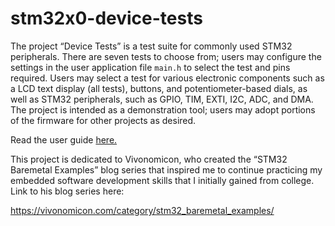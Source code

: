 # stm32x0-device-tests
The project “Device Tests” is a test suite for commonly used STM32 peripherals. There are seven tests to choose from; users may configure the settings in the user application file `main.h` to select the test and pins required. Users may select a test for various electronic components such as a LCD text display (all tests), buttons, and potentiometer-based dials, as well as STM32 peripherals, such as GPIO, TIM, EXTI, I2C, ADC, and DMA. The project is intended as a demonstration tool; users may adopt portions of the firmware for other projects as desired.

Read the user guide [here.](https://www.google.com)

This project is dedicated to Vivonomicon, who created the “STM32 Baremetal Examples” blog series that inspired me to continue practicing my embedded software development skills that I initially gained from college. Link to his blog series here:

https://vivonomicon.com/category/stm32_baremetal_examples/ 
